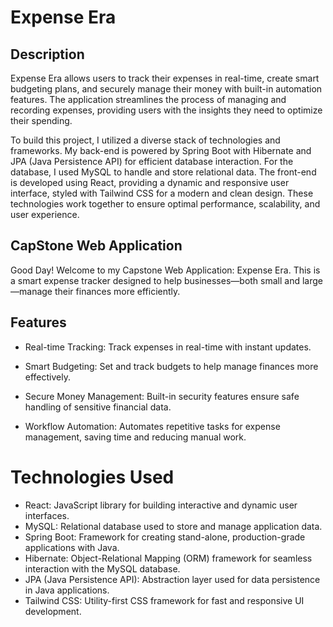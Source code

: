 #  Expense Era
## Description
Expense Era allows users to track their expenses in real-time, create smart budgeting plans, and securely manage their money with built-in automation features. The application streamlines the process of managing and recording expenses, providing users with the insights they need to optimize their spending.

To build this project, I utilized a diverse stack of technologies and frameworks. My back-end is powered by Spring Boot with Hibernate and JPA (Java Persistence API) for efficient database interaction. For the database, I used MySQL to handle and store relational data. The front-end is developed using React, providing a dynamic and responsive user interface, styled with Tailwind CSS for a modern and clean design. These technologies work together to ensure optimal performance, scalability, and user experience.
## CapStone Web Application
Good Day! Welcome to my Capstone Web Application: Expense Era. This is a smart expense tracker designed to help businesses—both small and large—manage their finances more efficiently.
## Features
 - Real-time Tracking: Track expenses in real-time with instant updates.
 
 - Smart Budgeting: Set and track budgets to help manage finances more effectively.
 
 - Secure Money Management: Built-in security features ensure safe handling of sensitive financial data.

- Workflow Automation: Automates repetitive tasks for expense management, saving time and reducing manual work.

# Technologies Used

- React: JavaScript library for building interactive and dynamic user interfaces.
- MySQL: Relational database used to store and manage application data.
- Spring Boot: Framework for creating stand-alone, production-grade applications with Java.
- Hibernate: Object-Relational Mapping (ORM) framework for seamless interaction with the MySQL database.
- JPA (Java Persistence API): Abstraction layer used for data persistence in Java applications.
- Tailwind CSS: Utility-first CSS framework for fast and responsive UI development.



